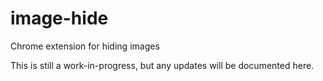 # image-hide
Chrome extension for hiding images

This is still a work-in-progress, but any updates will be documented here.

